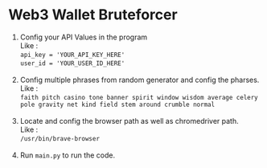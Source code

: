 # Web3 Wallet Bruteforcer


1. Config your API Values in the program <br />
        Like : <br />
    ```api_key = 'YOUR_API_KEY_HERE'``` <br />
    ```user_id = 'YOUR_USER_ID_HERE'``` <br />
    <br />
2. Config multiple phrases from random generator and config the pharses.<br />
        Like :<br /> 
        ```faith pitch casino tone banner spirit window wisdom average celery pole gravity net kind field stem around crumble normal ```<br />
        <br />
3. Locate and config the browser path as well as chromedriver path.<br />
        Like : <br />
        ```/usr/bin/brave-browser```<br />
        <br />
3. Run ```main.py``` to run the code.<br />

